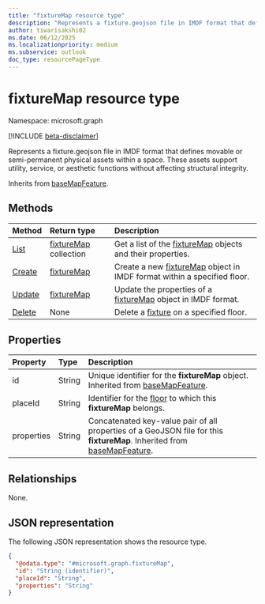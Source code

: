 ```yaml
---
title: "fixtureMap resource type"
description: "Represents a fixture.geojson file in IMDF format that defines movable or semi-permanent physical assets within a space."
author: tiwarisakshi02
ms.date: 06/12/2025
ms.localizationpriority: medium
ms.subservice: outlook
doc_type: resourcePageType
---
```


# fixtureMap resource type

Namespace: microsoft.graph

[!INCLUDE [beta-disclaimer](../../includes/beta-disclaimer.md)]

Represents a fixture.geojson file in IMDF format that defines movable or semi-permanent physical assets within a space. These assets support utility, service, or aesthetic functions without affecting structural integrity.

Inherits from [baseMapFeature](./basemapfeature.md).

## Methods
|Method|Return type|Description|
|:---|:---|:---|
|[List](../api/levelmap-list-fixtures.md)|[fixtureMap](./fixturemap.md) collection|Get a list of the [fixtureMap](../resources/fixturemap.md) objects and their properties.|
|[Create](../api/levelmap-post-fixtures.md)|[fixtureMap](./fixturemap.md)|Create a new [fixtureMap](../resources/fixturemap.md) object in IMDF format within a specified floor.|
|[Update](../api/fixturemap-update.md)|[fixtureMap](./fixturemap.md)|Update the properties of a [fixtureMap](../resources/fixturemap.md) object in IMDF format.|
|[Delete](../api/fixturemap-delete.md)|None|Delete a [fixture](../resources/fixturemap.md) on a specified floor.|

## Properties
|Property|Type|Description|
|:---|:---|:---|
|id|String|Unique identifier for the **fixtureMap** object. Inherited from [baseMapFeature](./basemapfeature.md). |
|placeId|String|Identifier for the [floor](./floor.md) to which this **fixtureMap** belongs. |
|properties|String|Concatenated key-value pair of all properties of a GeoJSON file for this **fixtureMap**. Inherited from [baseMapFeature](./basemapfeature.md).|

## Relationships
None.

## JSON representation
The following JSON representation shows the resource type.
<!-- {
  "blockType": "resource",
  "keyProperty": "id",
  "@odata.type": "microsoft.graph.fixtureMap",
  "baseType": "microsoft.graph.baseMapFeature",
  "openType": false
}
-->
``` json
{
  "@odata.type": "#microsoft.graph.fixtureMap",
  "id": "String (identifier)",
  "placeId": "String",
  "properties": "String"
}
```

